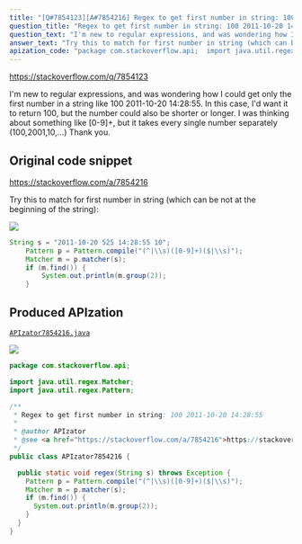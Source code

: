 ```yaml
---
title: "[Q#7854123][A#7854216] Regex to get first number in string: 100 2011-10-20 14:28:55"
question_title: "Regex to get first number in string: 100 2011-10-20 14:28:55"
question_text: "I'm new to regular expressions, and was wondering how I could get only the first number in a string like 100 2011-10-20 14:28:55. In this case, I'd want it to return 100, but the number could also be shorter or longer. I was thinking about something like [0-9]+, but it takes every single number separately (100,2001,10,...) Thank you."
answer_text: "Try this to match for first number in string (which can be not at the beginning of the string):"
apization_code: "package com.stackoverflow.api;  import java.util.regex.Matcher; import java.util.regex.Pattern;  /**  * Regex to get first number in string: 100 2011-10-20 14:28:55  *  * @author APIzator  * @see <a href=\"https://stackoverflow.com/a/7854216\">https://stackoverflow.com/a/7854216</a>  */ public class APIzator7854216 {    public static void regex(String s) throws Exception {     Pattern p = Pattern.compile(\"(^|\\\\s)([0-9]+)($|\\\\s)\");     Matcher m = p.matcher(s);     if (m.find()) {       System.out.println(m.group(2));     }   } }"
---
```


https://stackoverflow.com/q/7854123

I&#x27;m new to regular expressions, and was wondering how I could get only the first number in a string like 100 2011-10-20 14:28:55. In this case, I&#x27;d want it to return 100, but the number could also be shorter or longer.
I was thinking about something like [0-9]+, but it takes every single number separately (100,2001,10,...)
Thank you.



## Original code snippet

https://stackoverflow.com/a/7854216

Try this to match for first number in string (which can be not at the beginning of the string):

<div class="code-logo"><img src="/stackoverflow.png" /></div>

```java
String s = "2011-10-20 525 14:28:55 10";
    Pattern p = Pattern.compile("(^|\\s)([0-9]+)($|\\s)");
    Matcher m = p.matcher(s);
    if (m.find()) {
        System.out.println(m.group(2));
    }
```

## Produced APIzation

[`APIzator7854216.java`](https://github.com/pasqualesalza/apization-temp-data/raw/master/search/APIzator7854216.java)

<div class="code-logo"><img src="/apizator.png" /></div>

```java
package com.stackoverflow.api;

import java.util.regex.Matcher;
import java.util.regex.Pattern;

/**
 * Regex to get first number in string: 100 2011-10-20 14:28:55
 *
 * @author APIzator
 * @see <a href="https://stackoverflow.com/a/7854216">https://stackoverflow.com/a/7854216</a>
 */
public class APIzator7854216 {

  public static void regex(String s) throws Exception {
    Pattern p = Pattern.compile("(^|\\s)([0-9]+)($|\\s)");
    Matcher m = p.matcher(s);
    if (m.find()) {
      System.out.println(m.group(2));
    }
  }
}

```